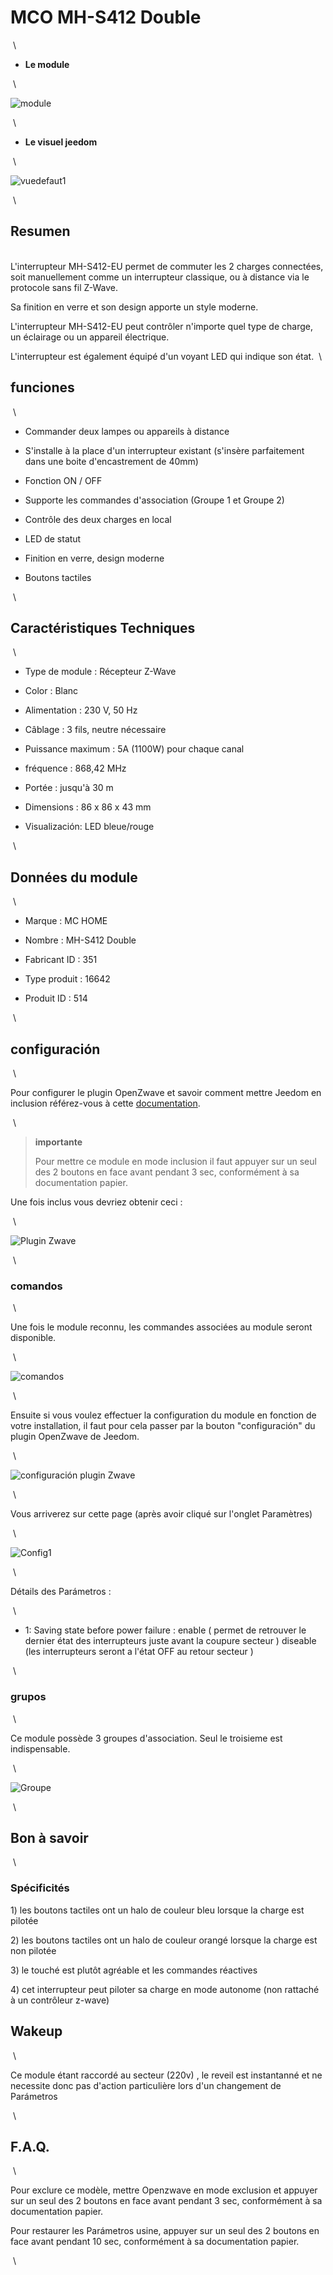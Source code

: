 MCO MH-S412 Double 
==================

 \

-   **Le module**

 \

![module](images/mco.mhs412/module.jpg)

 \

-   **Le visuel jeedom**

 \

![vuedefaut1](images/mco.mhs412/vuedefaut1.jpg)

 \

Resumen 
------

 \
L'interrupteur MH-S412-EU permet de commuter les 2 charges connectées,
soit manuellement comme un interrupteur classique, ou à distance via le
protocole sans fil Z-Wave.

Sa finition en verre et son design apporte un style moderne.

L'interrupteur MH-S412-EU peut contrôler n'importe quel type de charge,
un éclairage ou un appareil électrique.

L'interrupteur est également équipé d'un voyant LED qui indique son
état.  \

funciones 
---------

 \

-   Commander deux lampes ou appareils à distance

-   S'installe à la place d'un interrupteur existant (s'insère
    parfaitement dans une boite d'encastrement de 40mm)

-   Fonction ON / OFF

-   Supporte les commandes d'association (Groupe 1 et Groupe 2)

-   Contrôle des deux charges en local

-   LED de statut

-   Finition en verre, design moderne

-   Boutons tactiles

 \

Caractéristiques Techniques 
---------------------------

 \

-   Type de module : Récepteur Z-Wave

-   Color : Blanc

-   Alimentation : 230 V, 50 Hz

-   Câblage : 3 fils, neutre nécessaire

-   Puissance maximum : 5A (1100W) pour chaque canal

-   fréquence : 868,42 MHz

-   Portée : jusqu'à 30 m

-   Dimensions : 86 x 86 x 43 mm

-   Visualización: LED bleue/rouge

 \

Données du module 
-----------------

 \

-   Marque : MC HOME

-   Nombre : MH-S412 Double

-   Fabricant ID : 351

-   Type produit : 16642

-   Produit ID : 514

 \

configuración 
-------------

 \

Pour configurer le plugin OpenZwave et savoir comment mettre Jeedom en
inclusion référez-vous à cette
[documentation](https://jeedom.fr/doc/documentation/plugins/openzwave/fr_FR/openzwave.html).

 \

> **importante**
>
> Pour mettre ce module en mode inclusion il faut appuyer sur un seul
> des 2 boutons en face avant pendant 3 sec, conformément à sa
> documentation papier.

Une fois inclus vous devriez obtenir ceci :

 \

![Plugin Zwave](images/mco.mhs412/information.jpg)

 \

### comandos 

 \

Une fois le module reconnu, les commandes associées au module seront
disponible.

 \

![comandos](images/mco.mhs412/commandes.jpg)

 \

Ensuite si vous voulez effectuer la configuration du module en fonction
de votre installation, il faut pour cela passer par la bouton
"configuración" du plugin OpenZwave de Jeedom.

 \

![configuración plugin Zwave](images/plugin/bouton_configuration.jpg)

 \

Vous arriverez sur cette page (après avoir cliqué sur l'onglet
Paramètres)

 \

![Config1](images/mco.mhs412/config1.jpg)

 \

Détails des Parámetros :

 \

-   1: Saving state before power failure : enable ( permet de retrouver
    le dernier état des interrupteurs juste avant la coupure secteur )
    diseable (les interrupteurs seront a l'état OFF au retour secteur )

 \

### grupos 

 \

Ce module possède 3 groupes d'association. Seul le troisieme est
indispensable.

 \

![Groupe](images/mco.mhs412/groupe.jpg)

 \

Bon à savoir 
------------

 \

### Spécificités 

1\) les boutons tactiles ont un halo de couleur bleu lorsque la charge
est pilotée

2\) les boutons tactiles ont un halo de couleur orangé lorsque la charge
est non pilotée

3\) le touché est plutôt agréable et les commandes réactives

4\) cet interrupteur peut piloter sa charge en mode autonome (non
rattaché à un contrôleur z-wave)

Wakeup 
------

 \

Ce module étant raccordé au secteur (220v) , le reveil est instantanné
et ne necessite donc pas d'action particulière lors d'un changement de
Parámetros

 \

F.A.Q. 
------

 \

Pour exclure ce modèle, mettre Openzwave en mode exclusion et appuyer
sur un seul des 2 boutons en face avant pendant 3 sec, conformément à sa
documentation papier.

Pour restaurer les Parámetros usine, appuyer sur un seul des 2 boutons
en face avant pendant 10 sec, conformément à sa documentation papier.

 \

